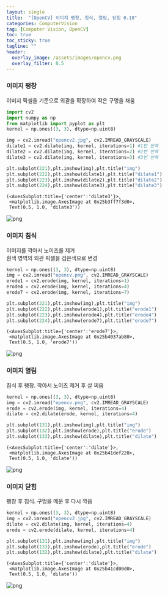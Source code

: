 ```yaml
---
layout: single
title:  "[OpenCV] 이미지 팽창, 침식, 열림, 닫힘 0.10"
categories: ComputerVision
tag: [Computer Vision, OpenCV]
toc: true
toc_sticky: true
tagline: ""
header:
  overlay_image: /assets/images/opencv.png
  overlay_filter: 0.5
---
```


### 이미지 팽창

이미지 픽셀을 기준으로 외괃을 확장하여 작은 구멍을 채움


```python
import cv2
import numpy as np
from matplotlib import pyplot as plt
kernel = np.ones((3, 3), dtype=np.uint8)

img = cv2.imread("opencv2.jpg", cv2.IMREAD_GRAYSCALE)
dilate1 = cv2.dilate(img, kernel, iterations=1) #1번 반복
dilate2 = cv2.dilate(img, kernel, iterations=2) #2번 반복
dilate3 = cv2.dilate(img, kernel, iterations=3) #3번 반복

plt.subplot(221),plt.imshow(img),plt.title("img")
plt.subplot(222),plt.imshow(dilate1),plt.title("dilate1")
plt.subplot(223),plt.imshow(dilate2),plt.title("dilate2")
plt.subplot(224),plt.imshow(dilate3),plt.title("dilate3")
```




    (<AxesSubplot:title={'center':'dilate3'}>,
     <matplotlib.image.AxesImage at 0x25b3ff7f3d0>,
     Text(0.5, 1.0, 'dilate3'))




    
![png]()
    


### 이미지 침식

이미지를 깍아서 노이즈를 제거  
흰색 영역의 외관 픽셀을 검은색으로 변경


```python
kernel = np.ones((3, 3), dtype=np.uint8)
img = cv2.imread("opencv.png", cv2.IMREAD_GRAYSCALE)
erode1 = cv2.erode(img, kernel, iterations=1)
erode4 = cv2.erode(img, kernel, iterations=4)
erode7 = cv2.erode(img, kernel, iterations=7)

plt.subplot(221),plt.imshow(img),plt.title("img")
plt.subplot(222),plt.imshow(erode1),plt.title("erode1")
plt.subplot(223),plt.imshow(erode4),plt.title("erode4")
plt.subplot(224),plt.imshow(erode7),plt.title("erode7")
```




    (<AxesSubplot:title={'center':'erode7'}>,
     <matplotlib.image.AxesImage at 0x25b4037ab80>,
     Text(0.5, 1.0, 'erode7'))




    
![png](output_4_1.png)
    


### 이미지 열림
침식 후 팽창. 깍아서 노이즈 제거 후 살 찌움


```python
kernel = np.ones((3, 3), dtype=np.uint8)
img = cv2.imread("opencv.png", cv2.IMREAD_GRAYSCALE)
erode = cv2.erode(img, kernel, iterations=4)
dilate = cv2.dilate(erode, kernel, iterations=4)

plt.subplot(131),plt.imshow(img),plt.title("img")
plt.subplot(132),plt.imshow(erode),plt.title("erode")
plt.subplot(133),plt.imshow(dilate),plt.title("dilate")
```




    (<AxesSubplot:title={'center':'dilate'}>,
     <matplotlib.image.AxesImage at 0x25b41def220>,
     Text(0.5, 1.0, 'dilate'))




    
![png](output_6_1.png)
    


### 이미지 닫힘
팽창 후 침식. 구멍을 메운 후 다시 깍음


```python
kernel = np.ones((3, 3), dtype=np.uint8)
img = cv2.imread("opencv2.jpg", cv2.IMREAD_GRAYSCALE)
dilate = cv2.dilate(img, kernel, iterations=4)
erode = cv2.erode(dilate, kernel, iterations=4)

plt.subplot(131),plt.imshow(img),plt.title("img")
plt.subplot(133),plt.imshow(erode),plt.title("erode")
plt.subplot(132),plt.imshow(dilate),plt.title("dilate")
```




    (<AxesSubplot:title={'center':'dilate'}>,
     <matplotlib.image.AxesImage at 0x25b41cd00d0>,
     Text(0.5, 1.0, 'dilate'))




    
![png](output_8_1.png)
    

